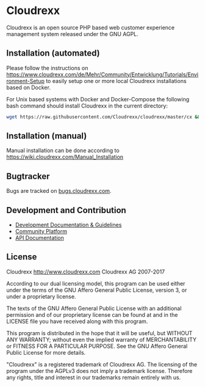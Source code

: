 # Cloudrexx #
Cloudrexx is an open source PHP based web customer experience management system released under the GNU AGPL.

## Installation (automated) ##
Please follow the instructions on https://www.cloudrexx.com/de/Mehr/Community/Entwicklung/Tutorials/Environment-Setup to easily setup one or more local Cloudrexx installations based on Docker.

For Unix based systems with Docker and Docker-Compose the following bash command should install Cloudrexx in the current directory:

```bash
wget https://raw.githubusercontent.com/Cloudrexx/cloudrexx/master/cx && chmod +x cx && ./cx env init
```

## Installation (manual) ##
Manual installation can be done according to https://wiki.cloudrexx.com/Manual_Installation

## Bugtracker ##
Bugs are tracked on [bugs.cloudrexx.com](http://bugs.cloudrexx.com).

## Development and Contribution ##
* [Development Documentation & Guidelines](http://wiki.contrexx.com/en/index.php?title=Portal:Development)
* [Community Platform](https://www.cloudrexx.com/community)
* [API Documentation](http://api.cloudrexx.com)

## License ##
Cloudrexx
http://www.cloudrexx.com
Cloudrexx AG 2007-2017

According to our dual licensing model, this program can be used either under the terms of the GNU Affero General Public License, version 3, or under a proprietary license.

The texts of the GNU Affero General Public License with an additional permission and of our proprietary license can be found at and in the LICENSE file you have received along with this program.

This program is distributed in the hope that it will be useful, but WITHOUT ANY WARRANTY; without even the implied warranty of MERCHANTABILITY or FITNESS FOR A PARTICULAR PURPOSE. See the GNU Affero General Public License for more details.

"Cloudrexx" is a registered trademark of Cloudrexx AG. The licensing of the program under the AGPLv3 does not imply a trademark license. Therefore any rights, title and interest in our trademarks remain entirely with us.
